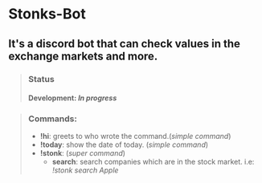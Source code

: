 # Stonks-Bot

## It's a discord bot that can check values in the exchange markets and more.

> ### Status
>
> #### Development: _In progress_

> ### Commands:
>
> - **!hi**: greets to who wrote the command.(_simple command_)
> - **!today**: show the date of today. (_simple command_)
> - **!stonk**: (_super command_)
>   - **search**: search companies which are in the stock market. i.e: _!stonk search Apple_
